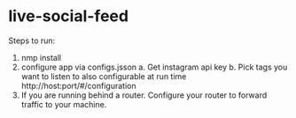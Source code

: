 # live-social-feed

Steps to run:
1. nmp install
2. configure app via configs.jsson
  a. Get instagram api key
  b. Pick tags you want to listen to also configurable at run time 
      http://host:port/#/configuration
3. If you are running behind a router. Configure your router to forward traffic to your machine.
